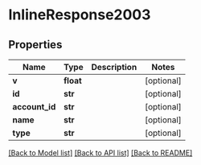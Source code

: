 # InlineResponse2003

## Properties
Name | Type | Description | Notes
------------ | ------------- | ------------- | -------------
**v** | **float** |  | [optional] 
**id** | **str** |  | [optional] 
**account_id** | **str** |  | [optional] 
**name** | **str** |  | [optional] 
**type** | **str** |  | [optional] 

[[Back to Model list]](../README.md#documentation-for-models) [[Back to API list]](../README.md#documentation-for-api-endpoints) [[Back to README]](../README.md)


